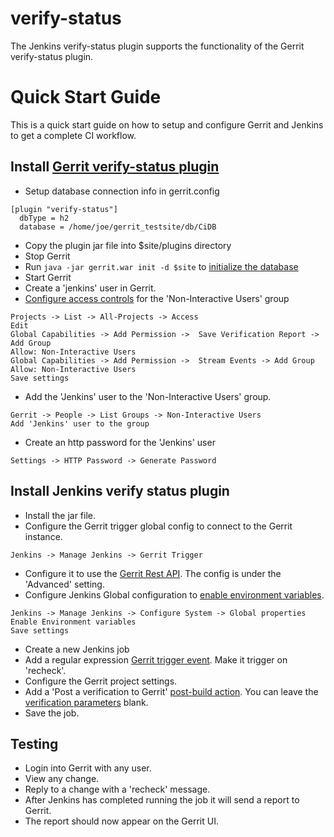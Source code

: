# verify-status
The Jenkins verify-status plugin supports the functionality of the Gerrit verify-status plugin.

# Quick Start Guide
This is a quick start guide on how to setup and configure Gerrit and Jenkins to get a complete CI workflow.

## Install [Gerrit verify-status plugin]
  * Setup database connection info in gerrit.config
```
[plugin "verify-status"]
  dbType = h2
  database = /home/joe/gerrit_testsite/db/CiDB
```
  * Copy the plugin jar file into $site/plugins directory
  * Stop Gerrit
  * Run `java -jar gerrit.war init -d $site` to [initialize the database]
  * Start Gerrit
  * Create a 'jenkins' user in Gerrit.
  * [Configure access controls] for the 'Non-Interactive Users' group
```
Projects -> List -> All-Projects -> Access
Edit
Global Capabilities -> Add Permission ->  Save Verification Report -> Add Group
Allow: Non-Interactive Users
Global Capabilities -> Add Permission ->  Stream Events -> Add Group
Allow: Non-Interactive Users
Save settings
```
  * Add the 'Jenkins' user to the 'Non-Interactive Users' group.
```
Gerrit -> People -> List Groups -> Non-Interactive Users
Add 'Jenkins' user to the group
```  
  * Create an http password for the 'Jenkins' user
```
Settings -> HTTP Password -> Generate Password
```  
## Install Jenkins verify status plugin
  * Install the jar file.
  * Configure the Gerrit trigger global config to connect to the Gerrit instance.
```
Jenkins -> Manage Jenkins -> Gerrit Trigger
```
  * Configure it to use the [Gerrit Rest API]. The config is under the 'Advanced' setting.
  * Configure Jenkins Global configuration to [enable environment variables].
```
Jenkins -> Manage Jenkins -> Configure System -> Global properties
Enable Environment variables
Save settings
```
  * Create a new Jenkins job
  * Add a regular expression [Gerrit trigger event].  Make it trigger on 'recheck'.
  * Configure the Gerrit project settings. 
  * Add a 'Post a verification to Gerrit' [post-build action]. You can leave the [verification parameters] blank.
  * Save the job.

## Testing
  * Login into Gerrit with any user.
  * View any change.
  * Reply to a change with a 'recheck' message.
  * After Jenkins has completed running the job it will send a report to Gerrit.
  * The report should now appear on the Gerrit UI.


[Gerrit verify-status plugin]: https://gerrit.googlesource.com/plugins/verify-status/+/master/src/main/resources/Documentation/about.md
[initialize the database]: https://gerrit.googlesource.com/plugins/verify-status/+/master/src/main/resources/Documentation/database.md
[Configure access controls]: http://imgur.com/fs4jEJu
[Gerrit Rest API]: http://imgur.com/hRo40Vo
[Gerrit trigger event]: http://imgur.com/VaZTEO6
[post-build action]: http://imgur.com/EXMhHal
[enable environment variables]: http://imgur.com/sDWN5J3
[Configure access controls]: http://imgur.com/fs4jEJu
[verification parameters]: http://imgur.com/u1iwCBm
